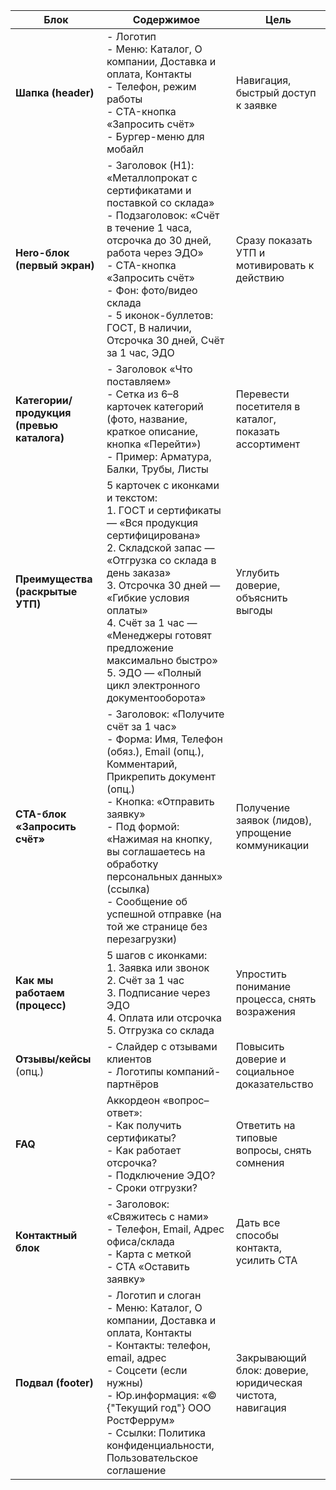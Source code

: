 | Блок                                      | Содержимое                                                                                                                                                                                                                                                                                                                               | Цель                                                      |
| ----------------------------------------- | ---------------------------------------------------------------------------------------------------------------------------------------------------------------------------------------------------------------------------------------------------------------------------------------------------------------------------------------- | --------------------------------------------------------- |
| **Шапка (header)**                        | - Логотип<br>- Меню: Каталог, О компании, Доставка и оплата, Контакты<br>- Телефон, режим работы<br>- CTA-кнопка «Запросить счёт»<br>- Бургер-меню для мобайл                                                                                                                                                                            | Навигация, быстрый доступ к заявке                        |
| **Hero-блок (первый экран)**              | - Заголовок (H1): «Металлопрокат с сертификатами и поставкой со склада»<br>- Подзаголовок: «Счёт в течение 1 часа, отсрочка до 30 дней, работа через ЭДО»<br>- CTA-кнопка «Запросить счёт»<br>- Фон: фото/видео склада<br>- 5 иконок-буллетов: ГОСТ, В наличии, Отсрочка 30 дней, Счёт за 1 час, ЭДО                                     | Сразу показать УТП и мотивировать к действию              |
| **Категории/продукция (превью каталога)** | - Заголовок «Что поставляем»<br>- Сетка из 6–8 карточек категорий (фото, название, краткое описание, кнопка «Перейти»)<br>- Пример: Арматура, Балки, Трубы, Листы                                                                                                                                                                        | Перевести посетителя в каталог, показать ассортимент      |
| **Преимущества (раскрытые УТП)**          | 5 карточек с иконками и текстом:<br>1. ГОСТ и сертификаты — «Вся продукция сертифицирована»<br>2. Складской запас — «Отгрузка со склада в день заказа»<br>3. Отсрочка 30 дней — «Гибкие условия оплаты»<br>4. Счёт за 1 час — «Менеджеры готовят предложение максимально быстро»<br>5. ЭДО — «Полный цикл электронного документооборота» | Углубить доверие, объяснить выгоды                        |
| **CTA-блок «Запросить счёт»**             | - Заголовок: «Получите счёт за 1 час»<br>- Форма: Имя, Телефон (обяз.), Email (опц.), Комментарий, Прикрепить документ (опц.)<br>- Кнопка: «Отправить заявку»<br>- Под формой: «Нажимая на кнопку, вы соглашаетесь на обработку персональных данных» (ссылка)<br>- Сообщение об успешной отправке (на той же странице без перезагрузки)  | Получение заявок (лидов), упрощение коммуникации          |
| **Как мы работаем (процесс)**             | 5 шагов с иконками:<br>1. Заявка или звонок<br>2. Счёт за 1 час<br>3. Подписание через ЭДО<br>4. Оплата или отсрочка<br>5. Отгрузка со склада                                                                                                                                                                                            | Упростить понимание процесса, снять возражения            |
| **Отзывы/кейсы** (опц.)                   | - Слайдер с отзывами клиентов<br>- Логотипы компаний-партнёров                                                                                                                                                                                                                                                                           | Повысить доверие и социальное доказательство              |
| **FAQ**                                   | Аккордеон «вопрос–ответ»:<br>- Как получить сертификаты?<br>- Как работает отсрочка?<br>- Подключение ЭДО?<br>- Сроки отгрузки?                                                                                                                                                                                                          | Ответить на типовые вопросы, снять сомнения               |
| **Контактный блок**                       | - Заголовок: «Свяжитесь с нами»<br>- Телефон, Email, Адрес офиса/склада<br>- Карта с меткой<br>- CTA «Оставить заявку»                                                                                                                                                                                                                   | Дать все способы контакта, усилить CTA                    |
| **Подвал (footer)**                       | - Логотип и слоган<br>- Меню: Каталог, О компании, Доставка и оплата, Контакты<br>- Контакты: телефон, email, адрес<br>- Соцсети (если нужны)<br>- Юр.информация: «© {"Текущий год"} ООО РостФеррум»<br>- Ссылки: Политика конфиденциальности, Пользовательское соглашение                                                               | Закрывающий блок: доверие, юридическая чистота, навигация |
